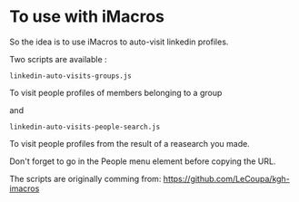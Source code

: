 # To use with iMacros

So the idea is to use iMacros to auto-visit linkedin profiles.

Two scripts are available :

```
linkedin-auto-visits-groups.js
```
To visit people profiles of members belonging to a group

and

```
linkedin-auto-visits-people-search.js
```
To visit people profiles from the result of a reasearch you made.

Don't forget to go in the People menu element before copying the URL.

The scripts are originally comming from: https://github.com/LeCoupa/kgh-imacros